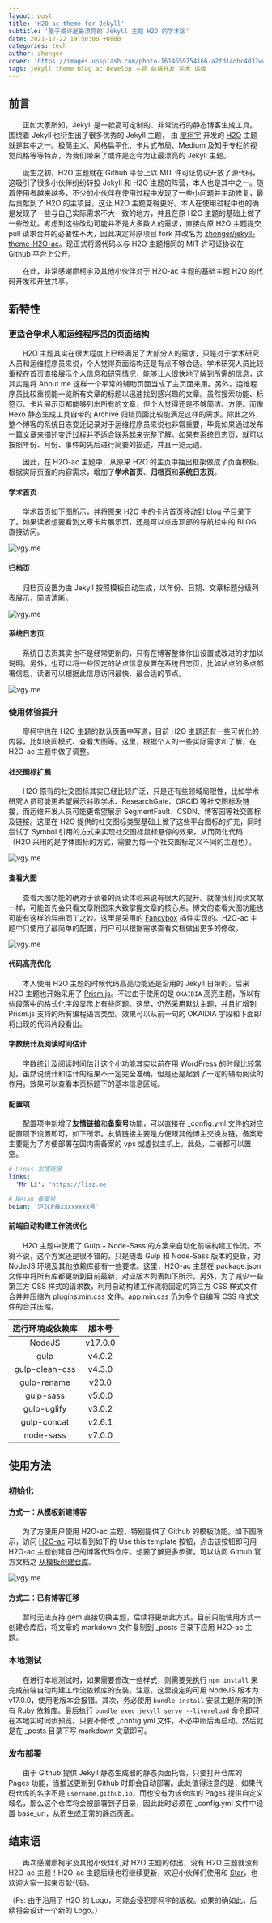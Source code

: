 ```yaml
---
layout: post
title: 'H2O-ac theme for Jekyll'
subtitle: '基于或许是最漂亮的 Jekyll 主题 H2O 的学术版'
date: 2021-12-22 19:50:00 +0800
categories: tech
author: zhonger
cover: 'https://images.unsplash.com/photo-1614659754166-a2fd14dbc4d3?w=1600&q=900'
tags: jekyll theme blog ac develop 主题 前端开发 学术 运维
---
```


## 前言

&emsp;&emsp;正如大家所知，Jekyll 是一款高可定制的、非常流行的静态博客生成工具。围绕着 Jekyll 也衍生出了很多优秀的 Jekyll 主题， 由 [廖柯宇](https://github.com/kaeyleo) 开发的 [H2O](https://github.com/kaeyleo/jekyll-theme-H2O) 主题就是其中之一。极简主义、风格扁平化、卡片式布局、Medium 及知乎专栏的视觉风格等等特点，为我们带来了或许是迄今为止最漂亮的 Jekyll 主题。

&emsp;&emsp;诞生之初，H2O 主题就在 Github 平台上以 MIT 许可证协议开放了源代码。这吸引了很多小伙伴纷纷转投 Jekyll 和 H2O 主题的阵营，本人也是其中之一。随着使用者越来越多，不少的小伙伴在使用过程中发现了一些小问题并主动修复，最后贡献到了 H2O 的主项目，这让 H2O 主题变得更好。本人在使用过程中也的确是发现了一些与自己实际需求不大一致的地方，并且在原 H2O 主题的基础上做了一些改动。考虑到这些改动可能并不是大多数人的需求，直接向原 H2O 主题提交 pull 请求合并的必要性不大，因此决定将原项目 fork 并改名为 [zhonger/jekyll-theme-H2O-ac](https://github.com/zhonger/jekyll-theme-H2O-ac)。现正式将源代码以与 H2O 主题相同的 MIT 许可证协议在 Github 平台上公开。

&emsp;&emsp;在此，非常感谢廖柯宇及其他小伙伴对于 H2O-ac 主题的基础主题 H2O 的代码开发和开放共享。

## 新特性

### 更适合学术人和运维程序员的页面结构

&emsp;&emsp;H2O 主题其实在很大程度上已经满足了大部分人的需求，只是对于学术研究人员和运维程序员来说，个人觉得页面结构还是有点不够合适。学术研究人员比较重视在首页直接展示个人信息和研究情况，能够让人很快地了解到所需的信息，这其实是将 About me 这样一个平常的辅助页面当成了主页面来用。另外，运维程序员比较重视能一览所有文章的标题以迅速找到感兴趣的文章。虽然搜索功能、标签页、卡片展示页都能够列出所有的文章，但个人觉得还是不够简洁、方便。而像 Hexo 静态生成工具自带的 Archive 归档页面比较能满足这样的需求。除此之外，整个博客的系统日志变迁记录对于运维程序员来说也非常重要，毕竟如果通过发布一篇文章来描述变迁过程并不适合联系起来完整了解。如果有系统日志页，就可以按照年份、月份、事件的先后进行简要的描述，并且一览无遗。

&emsp;&emsp;因此，在 H2O-ac 主题中，从原来 H2O 的主页中抽出框架做成了页面模板。根据实际页面的内容需求，增加了**学术首页**、**归档页**和**系统日志页**。

#### 学术首页

&emsp;&emsp;学术首页如下图所示，并将原来 H2O 中的卡片首页移动到 blog 子目录下了。如果读者想要看到文章卡片展示页，还是可以点击顶部的导航栏中的 BLOG 直接访问。

![vgy.me](https://i.vgy.me/pICzcE.png)

#### 归档页

&emsp;&emsp;归档页设置为由 Jekyll 按照模板自动生成，以年份、日期、文章标题分级列表展示，简洁清晰。

![vgy.me](https://i.vgy.me/25IZzc.png)

#### 系统日志页

&emsp;&emsp;系统日志页其实也不是经常更新的，只有在博客整体作出设置或改进的才加以说明。另外，也可以将一些固定的站点信息放置在系统日志页，比如站点的多点部署信息，读者可以根据此信息访问最快、最合适的节点。

![vgy.me](https://i.vgy.me/tUCNEb.png)

### 使用体验提升

&emsp;&emsp;廖柯宇也在 H2O 主题的默认页面中写道，目前 H2O 主题还有一些可优化的内容，比如夜间模式、查看大图等。这里，根据个人的一些实际需求和了解，在 H2O-ac 主题中做了调整。

#### 社交图标扩展

&emsp;&emsp;H2O 原有的社交图标其实已经比较广泛，只是还有些领域局限性，比如学术研究人员可能更希望展示谷歌学术、ResearchGate、ORCID 等社交图标及链接，而运维开发人员可能更希望展示 SegmentFault、CSDN、博客园等社交图标及链接。这里在 H2O 提供的社交图标类型基础上做了这些平台图标的扩充，同时尝试了 Symbol 引用的方式来实现社交图标鼠标悬停的效果，从而简化代码（H2O 采用的是字体图标的方式，需要为每一个社交图标定义不同的主题色）。

![vgy.me](https://i.vgy.me/ebCeqM.png)

#### 查看大图

&emsp;&emsp;查看大图功能的确对于读者的阅读体验来说有很大的提升。就像我们阅读文献一样，可能首先会只看文章附图来大致掌握文章的核心点。博文的查看大图功能也可能有这样的异曲同工之妙。这里是采用的 [Fancybox](https://fancyapps.com/docs/ui/fancybox) 插件实现的。H2O-ac 主题中只使用了最简单的配置，用户可以根据需求查看文档做出更多的修改。

![vgy.me](https://i.vgy.me/FNRDTv.png)

#### 代码高亮优化

&emsp;&emsp;本人使用 H2O 主题的时候代码高亮功能还是沿用的 Jekyll 自带的，后来 H2O 主题也开始采用了 [Prism.js](https://prismjs.com/)。不过由于使用的是 `OKAIDIA` 高亮主题，所以有些段落中的格式化字段显示上有些问题。这里，仍然采用默认主题，并且扩增到 Prism.js 支持的所有编程语言类型。效果可以从前一句的 OKAIDIA 字段和下面即将出现的代码片段看出。

#### 字数统计及阅读时间估计

&emsp;&emsp;字数统计及阅读时间估计这个小功能其实以前在用 WordPress 的时候比较常见。虽然说统计和估计的结果不一定完全准确，但是还是起到了一定的辅助阅读的作用。效果可以查看本页标题下的基本信息区域。

#### 配置项

&emsp;&emsp;配置项中新增了**友情链接**和**备案号**功能，可以直接在 _config.yml 文件的对应配置项下设置即可，如下所示。友情链接主要是方便跟其他博主交换友链，备案号主要是为了方便部署在国内需备案的 vps 或虚拟主机上。此处，二者都可以置空。

```yaml
# Links 友情链接
links:
  'Mr Li': 'https://lisz.me'

# Beian 备案号
beian: '沪ICP备xxxxxxxx号'
```

#### 前端自动构建工作流优化

&emsp;&emsp;H2O 主题中使用了 Gulp + Node-Sass 的方案来自动化前端构建工作流。不得不说，这个方案还是很不错的，只是随着 Gulp 和 Node-Sass 版本的更新，对 NodeJS 环境及其他依赖库都有一些要求。这里，H2O-ac 主题在 package.json 文件中将所有库都更新到目前最新，对应版本列表如下所示。另外，为了减少一些第三方 CSS 样式的请求数，利用自动构建工作流将固定的第三方 CSS 样式文件合并并压缩为 plugins.min.css 文件。app.min.css 仍为多个自编写 CSS 样式文件的合并压缩。

| 运行环境或依赖库 | 版本号 |
| :--: | :--: |
| NodeJS | v17.0.0 | 
| gulp | v4.0.2 | 
| gulp-clean-css | v4.3.0 | 
| gulp-rename | v20.0 | 
| gulp-sass | v5.0.0 | 
| gulp-uglify | v3.0.2 | 
| gulp-concat | v2.6.1 | 
| node-sass | v7.0.0 | 

## 使用方法

### 初始化

#### 方式一：从模板新建博客

&emsp;&emsp;为了方便用户使用 H2O-ac 主题，特别提供了 Github 的模板功能。如下图所示，访问 [H2O-ac](https://github.com/zhonger/jekyll-theme-H2O-ac) 可以看到如下的 Use this template 按钮，点击该按钮即可用 H2O-ac 主题创建自己的博客代码仓库。想要了解更多步骤，可以访问 Github 官方文档之 [从模板创建仓库](https://docs.github.com/cn/repositories/creating-and-managing-repositories/creating-a-repository-from-a-template)。

![vgy.me](https://i.vgy.me/y7lv2Q.png)

#### 方式二：已有博客迁移

&emsp;&emsp;暂时无法支持 gem 直接切换主题，后续将更新此方式。目前只能使用方式一创建仓库后，将文章的 markdown 文件复制到 _posts 目录下应用 H2O-ac 主题。

### 本地测试

&emsp;&emsp;在进行本地测试时，如果需要修改一些样式，则需要先执行 `npm install` 来完成前端自动构建工作流依赖库的安装。注意，这里设定的可用 NodeJS 版本为 v17.0.0，使用老版本会报错。其次，务必使用 `bundle install` 安装主题所需的所有 Ruby 依赖库。最后执行 `bundle exec jekyll serve --livereload` 命令即可在本地实时同步预览。只要不修改 _config.yml 文件，不必中断后再启动。然后就是在 _posts 目录下写 markdown 文章即可。

### 发布部署

&emsp;&emsp;由于 Github 提供 Jekyll 静态生成器的静态页面托管，只要打开仓库的 Pages 功能，当推送更新到 Github 时即会自动部署。此处值得注意的是，如果代码仓库的名字不是 `username.github.io`，而也没有为该仓库的 Pages 提供自定义域名，那么这个仓库将会被部署到子目录，因此此时必须在 _config.yml 文件中设置 base_url，从而生成正常的静态页面。

## 结束语

&emsp;&emsp;再次感谢廖柯宇及其他小伙伴们对 H2O 主题的付出，没有 H2O 主题就没有 H2O-ac 主题！H2O-ac 主题后续也将继续更新，欢迎小伙伴们使用和 [Star](https://github.com/zhonger/jekyll-theme-H2O-ac)，也欢迎大家一起来贡献代码。

（Ps: 由于沿用了 H2O 的 Logo，可能会侵犯廖柯宇的版权。如果的确如此，后续将会设计一个新的 Logo。）